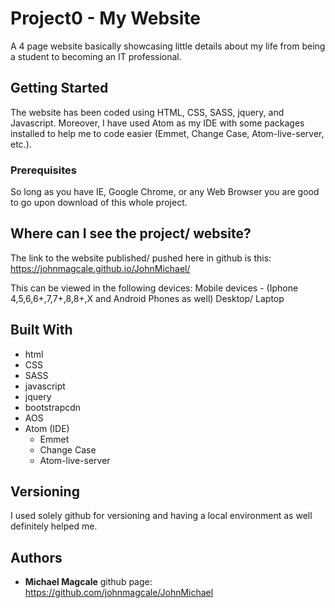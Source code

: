 # Project0 - My Website

A 4 page website basically showcasing little details about my life from being a student to becoming an IT professional.

## Getting Started

The website has been coded using HTML, CSS, SASS, jquery, and Javascript.
Moreover, I have used Atom as my IDE with some packages installed to help me to code easier (Emmet, Change Case, Atom-live-server, etc.).

### Prerequisites

So long as you have IE, Google Chrome, or any Web Browser you are good to go upon download of this whole project.

## Where can I see the project/ website?

The link to the website published/ pushed here in github is this:
https://johnmagcale.github.io/JohnMichael/

This can be viewed in the following devices:
Mobile devices - (Iphone 4,5,6,6+,7,7+,8,8+,X and Android Phones as well)
Desktop/ Laptop

## Built With

* html
* CSS
* SASS
* javascript
* jquery
* bootstrapcdn
* AOS 
* Atom (IDE)
  - Emmet
  - Change Case
  - Atom-live-server


## Versioning

I used solely github for versioning and having a local environment as well definitely helped me.  

## Authors

* **Michael Magcale** github page: https://github.com/johnmagcale/JohnMichael
